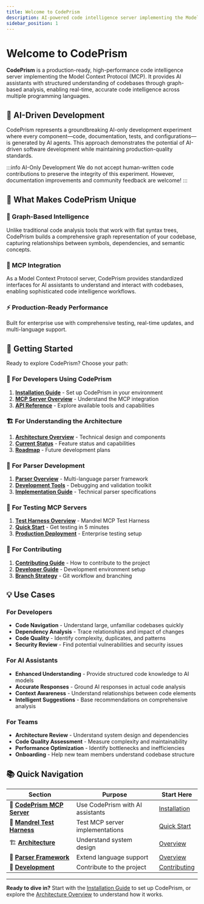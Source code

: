 ```yaml
---
title: Welcome to CodePrism
description: AI-powered code intelligence server implementing the Model Context Protocol (MCP)
sidebar_position: 1
---
```


# Welcome to CodePrism

**CodePrism** is a production-ready, high-performance code intelligence server implementing the Model Context Protocol (MCP). It provides AI assistants with structured understanding of codebases through graph-based analysis, enabling real-time, accurate code intelligence across multiple programming languages.

## 🤖 AI-Driven Development

CodePrism represents a groundbreaking AI-only development experiment where every component—code, documentation, tests, and configurations—is generated by AI agents. This approach demonstrates the potential of AI-driven software development while maintaining production-quality standards.

:::info AI-Only Development
We do not accept human-written code contributions to preserve the integrity of this experiment. However, documentation improvements and community feedback are welcome!
:::

## 🌟 What Makes CodePrism Unique

### 🔗 Graph-Based Intelligence
Unlike traditional code analysis tools that work with flat syntax trees, CodePrism builds a comprehensive graph representation of your codebase, capturing relationships between symbols, dependencies, and semantic concepts.

### 🔌 MCP Integration
As a Model Context Protocol server, CodePrism provides standardized interfaces for AI assistants to understand and interact with codebases, enabling sophisticated code intelligence workflows.

### ⚡ Production-Ready Performance
Built for enterprise use with comprehensive testing, real-time updates, and multi-language support.

## 🚀 Getting Started

Ready to explore CodePrism? Choose your path:

### 🔧 **For Developers Using CodePrism**
1. **[Installation Guide](mcp-server/getting-started/installation)** - Set up CodePrism in your environment
2. **[MCP Server Overview](mcp-server/overview)** - Understand the MCP integration
3. **[API Reference](mcp-server/api-reference)** - Explore available tools and capabilities

### 🏗️ **For Understanding the Architecture** 
1. **[Architecture Overview](architecture/overview)** - Technical design and components
2. **[Current Status](architecture/current-status)** - Feature status and capabilities
3. **[Roadmap](architecture/roadmap)** - Future development plans

### 🔬 **For Parser Development**
1. **[Parser Overview](parsers/overview)** - Multi-language parser framework
2. **[Development Tools](parsers/development-tools)** - Debugging and validation toolkit
3. **[Implementation Guide](parsers/specification)** - Technical parser specifications

### 🧪 **For Testing MCP Servers**
1. **[Test Harness Overview](test-harness/)** - Mandrel MCP Test Harness
2. **[Quick Start](test-harness/getting-started/quick-start)** - Get testing in 5 minutes
3. **[Production Deployment](test-harness/production-deployment)** - Enterprise testing setup

### 👥 **For Contributing**
1. **[Contributing Guide](development/contributing)** - How to contribute to the project
2. **[Developer Guide](development/developer-guide)** - Development environment setup
3. **[Branch Strategy](development/branch-strategy)** - Git workflow and branching

## 💡 Use Cases

### For Developers
- **Code Navigation** - Understand large, unfamiliar codebases quickly
- **Dependency Analysis** - Trace relationships and impact of changes
- **Code Quality** - Identify complexity, duplicates, and patterns
- **Security Review** - Find potential vulnerabilities and security issues

### For AI Assistants
- **Enhanced Understanding** - Provide structured code knowledge to AI models
- **Accurate Responses** - Ground AI responses in actual code analysis
- **Context Awareness** - Understand relationships between code elements
- **Intelligent Suggestions** - Base recommendations on comprehensive analysis

### For Teams
- **Architecture Review** - Understand system design and dependencies
- **Code Quality Assessment** - Measure complexity and maintainability
- **Performance Optimization** - Identify bottlenecks and inefficiencies
- **Onboarding** - Help new team members understand codebase structure

## 📚 Quick Navigation

| Section | Purpose | Start Here |
|---------|---------|------------|
| 🔧 **[CodePrism MCP Server](mcp-server/)** | Use CodePrism with AI assistants | [Installation](mcp-server/getting-started/installation) |
| 🧪 **[Mandrel Test Harness](test-harness/)** | Test MCP server implementations | [Quick Start](test-harness/getting-started/quick-start) |
| 🏗️ **[Architecture](architecture/)** | Understand system design | [Overview](architecture/overview) |
| 🔬 **[Parser Framework](parsers/)** | Extend language support | [Overview](parsers/overview) |
| 👥 **[Development](development/)** | Contribute to the project | [Contributing](development/contributing) |

---

**Ready to dive in?** Start with the [Installation Guide](mcp-server/getting-started/installation) to set up CodePrism, or explore the [Architecture Overview](architecture/overview) to understand how it works.
